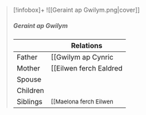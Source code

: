 > [!infobox]+
> ![[Geraint ap Gwilym.png|cover]]
> ##### Geraint ap Gwilym
> || Relations   |
> | ---- | ---- |
> | Father | [[Gwilym ap Cynric|Gwilym ap Cynric]] |
> | Mother | [[Eilwen ferch Ealdred|Eilwen ferch Ealdred]] |
> | Spouse | |
> | Children||
> | Siblings |<small>[[Maelona ferch Eilwen|Maelona ferch Eilwen]] (Younger sister), [[Madoc ap Gwilym|Madoc ap Gwilym]] (Younger brother)</small>|

